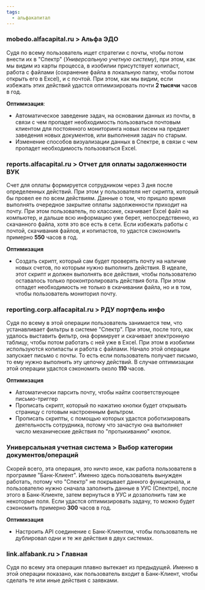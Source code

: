 ```yaml
---
tags:
  - альфакапитал
---
```

### mobedo.alfacapital.ru > Альфа ЭДО
Судя по всему пользователь ищет стратегии с почты, чтобы потом внести их в "Спектр" (*Универсальную учетную систему*), при этом, как мы видим из карты процесса, в изобилии присутствует копипаст, работа с файлами (сохранение файла в локальную папку, чтобы потом открыть его в Excel), и с почтой.
При этом, как мы видим, если избежать этих действий удастся оптимизировать почти **2 тысячи** часов в год.

**Оптимизация**:
- Автоматическое заведение задач, на основании данных из почты, в связи  с чем пропадет необходимость пользоваться почтовым клиентом для постоянного мониторинга новых писем на предмет заведения новых документов, или выполнения задач по старым.
- Изменение способов визуализации данных в Спектре, в связи с чем пропадет необходимость пользоваться Excel.

### reports.alfacapital.ru > Отчет для оплаты задолженности ВУК
Счет для оплаты формируется сотрудником через 3 дня после определенных действий. При этом у пользователя нет скрипта, который бы провел ее по всем действиям. Данные о том, что пришло время выполнять очередное закрытие оплаты задолженности приходит на почту.
При этом пользователь, по классике, скачивает Excel файл на компьютер, и дальше всю информацию уже берет, непосредственно, из скачанного файла, хотя это все есть в сети.
Если избежать работы с почтой, скачивания файлов, и копипастов, то удастся сэкономить примерно **550** часов в год.

**Оптимизация**
- Создать скрипт, который сам будет проверять почту на наличие новых счетов, по которым нужно выполнить действия. В идеале, этот скрипт и должен выполнять все действия, чтобы пользователю оставалось только проконтролировать действия бота.
  При этом отпадет необходимость не только в скачивании файла, но и в том, чтобы пользователь мониторил почту.

### reporting.corp.alfacapital.ru > РДУ портфель инфо
Судя по всему в этой операции пользователь занимается тем, что устанавливает фильтры в системе "Спектр". При этом, после того, как удалось выставить фильтр, она формирует и скачивает электронную таблицу, чтобы потом работать с ней уже в Excel.
При этом в изобилии используются копипасты и работа с файлами. Начало этой операции запускает письмо с почты. То есть если пользователь получает письмо, то ему нужно выполнить эту цепочку действий.
В случае оптимизации этой операции удастся сэкономить около **110** часов.

**Оптимизация**
- Автоматически парсить почту, чтобы найти соответствующее письмо-триггер
- Прописать скрипт, который по нажатию кнопки будет открывать страницу с готовым настроенным фильтром.
- Прописать скрипты, с помощью которых удастся роботизировать деятельность сотрудника, потому что зачастую она выполняет число механические действия по "протыкиванию" кнопок.

### Универсальная учетная система > Выбор категории документов/операций
Скорей всего, эта операция, это ничто иное, как работа пользователя в программе "Банк-Клиент". Именно здесь пользователь вынужден работать, потому что "Спектр" не покрывает данного функционала, и пользователю нужно сначала заполнить данные в УУС (Спектре), после этого в Банк-Клиенте, затем вернуться в УУС и дозаполнить там же некоторые поля.
Если удастся оптимизировать задачу, то можно будет сэкономить примерно **300** часов в год.

**Оптимизация**
- Настроить API соединение с Банк-Клиентом, чтобы пользователь не дублировал одни и те же действия в двух системах.

### link.alfabank.ru > Главная
Судя по всему эта операция плавно вытекает из предыдущей. Именно в этой операции показано, как пользователь входит в Банк-Клиент, чтобы сделать те или иные действия с заявками. 

